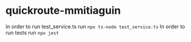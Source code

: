 # quickroute-mmitiaguin

In order to run test_service.ts run `npx ts-node test_service.ts`
In order to run tests run `npx jest`